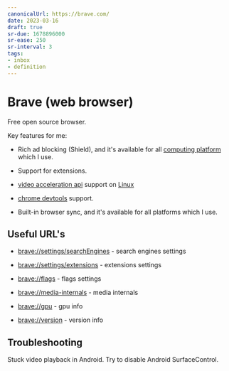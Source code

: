 ```yaml
---
canonicalUrl: https://brave.com/
date: 2023-03-16
draft: true
sr-due: 1678896000
sr-ease: 250
sr-interval: 3
tags:
- inbox
- definition
---
```


# Brave (web browser)

Free open source browser.

Key features for me:


- Rich ad blocking (Shield), and it's available for all [computing platform](./computing%20platform.md)
  which I use.

- Support for extensions.
- [video acceleration api](./video%20acceleration%20api.md) support on [Linux](./Linux.md)
- [chrome devtools](./chrome%20devtools.md) support.
- Built-in browser sync, and it's available for all platforms which I use.

## Useful URL's


- [brave://settings/searchEngines](brave://settings/searchEngines) - search
  engines settings

- [brave://settings/extensions](brave://settings/extensions) - extensions
  settings

- [brave://flags](brave://flags) - flags settings
- [brave://media-internals](brave://media-internals) - media internals
- [brave://gpu](brave://gpu) - gpu info
- [brave://version](brave://version) - version info

## Troubleshooting

Stuck video playback in Android. Try to disable Android SurfaceControl.